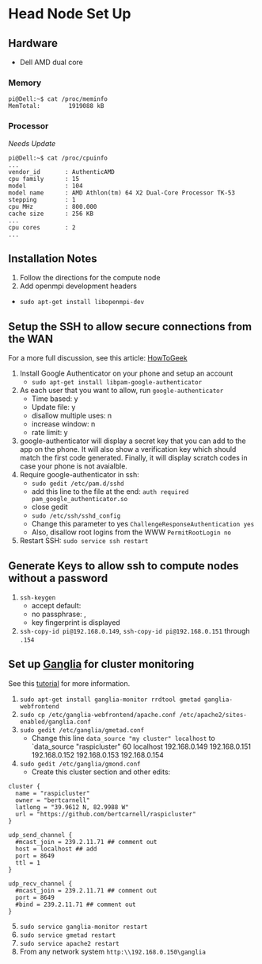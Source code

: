 # Head Node Set Up

## Hardware

- Dell AMD dual core

### Memory

```
pi@Dell:~$ cat /proc/meminfo
MemTotal:        1919088 kB
```

### Processor

*Needs Update*
```
pi@Dell:~$ cat /proc/cpuinfo
...
vendor_id       : AuthenticAMD
cpu family      : 15
model           : 104
model name      : AMD Athlon(tm) 64 X2 Dual-Core Processor TK-53
stepping        : 1
cpu MHz         : 800.000
cache size      : 256 KB
...
cpu cores       : 2
...
```

## Installation Notes

1. Follow the directions for the compute node
2. Add openmpi development headers
  - `sudo apt-get install libopenmpi-dev`
  
## Setup the SSH to allow secure connections from the WAN

For a more full discussion, see this article:  [HowToGeek](http://www.howtogeek.com/121650/how-to-secure-ssh-with-google-authenticators-two-factor-authentication/)

1. Install Google Authenticator on your phone and setup an account
    - `sudo apt-get install libpam-google-authenticator`
2. As each user that you want to allow, run `google-authenticator`
    - Time based: y
    - Update file: y
    - disallow multiple uses: n
    - increase window: n
    - rate limit: y
3. google-authenticator will display a secret key that you can add to the app on the phone.  It will also show a verification key which should match the first code generated.  Finally, it will display scratch codes in case your phone is not avaialble.
4. Require google-authenticator in ssh:
    - `sudo gedit /etc/pam.d/sshd`
    - add this line to the file at the end: `auth required pam_google_authenticator.so`
    - close gedit
    - `sudo /etc/ssh/sshd_config`
    - Change this parameter to yes `ChallengeResponseAuthentication yes`
    - Also, disallow root logins from the WWW `PermitRootLogin no`
5. Restart SSH: `sudo service ssh restart`

## Generate Keys to allow ssh to compute nodes without a password

1. `ssh-keygen`
    - accept default: <Enter>
    - no passphrase: <Enter>, <Enter again>
    - key fingerprint is displayed
2. `ssh-copy-id pi@192.168.0.149`, `ssh-copy-id pi@192.168.0.151` through `.154`

## Set up [Ganglia](https://sourceforge.net/projects/ganglia/) for cluster monitoring

See this [tutorial](https://www.digitalocean.com/community/tutorials/introduction-to-ganglia-on-ubuntu-14-04) for more information.

1. `sudo apt-get install ganglia-monitor rrdtool gmetad ganglia-webfrontend`
2. `sudo cp /etc/ganglia-webfrontend/apache.conf /etc/apache2/sites-enabled/ganglia.conf`
3. `sudo gedit /etc/ganglia/gmetad.conf`
    - Change this line `data_source "my cluster" localhost` to `data_source "raspicluster" 60 localhost 192.168.0.149 192.168.0.151 192.168.0.152 192.168.0.153 192.168.0.154
4. `sudo gedit /etc/ganglia/gmond.conf`
    - Create this cluster section and other edits:

```
cluster {
  name = "raspicluster"
  owner = "bertcarnell"
  latlong = "39.9612 N, 82.9988 W"
  url = "https://github.com/bertcarnell/raspicluster"
}

udp_send_channel {
  #mcast_join = 239.2.11.71 ## comment out
  host = localhost ## add
  port = 8649
  ttl = 1
}

udp_recv_channel {
  #mcast_join = 239.2.11.71 ## comment out
  port = 8649
  #bind = 239.2.11.71 ## comment out
}
```

5. `sudo service ganglia-monitor restart`
6. `sudo service gmetad restart`
7. `sudo service apache2 restart`
8. From any network system `http:\\192.168.0.150\ganglia`


